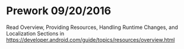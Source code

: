# Prework 09/20/2016

Read Overview, Providing Resources, Handling Runtime Changes, and Localization Sections in
https://developer.android.com/guide/topics/resources/overview.html
